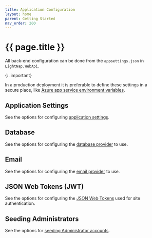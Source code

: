 ```yaml
---
title: Application Configuration
layout: home
parent: Getting Started
nav_order: 200
---
```


# {{ page.title }}

All back-end configuration can be done from the `appsettings.json` in `LightNap.WebApi`.

{: .important}

In a production deployment it is preferable to define these settings in a secure place, like [Azure app service environment variables](https://learn.microsoft.com/en-us/azure/app-service/reference-app-settings).

## Application Settings

See the options for configuring [application settings](./configuring-application-settings).

## Database

See the options for configuring the [database provider](./database-providers) to use.

## Email

See the options for configuring the [email provider](./email-providers) to use.

## JSON Web Tokens (JWT)

See the options for configuring the [JSON Web Tokens](./configuring-jwt) used for site authentication.

## Seeding Administrators

See the options for [seeding Administrator accounts](./seeding-administrators).
